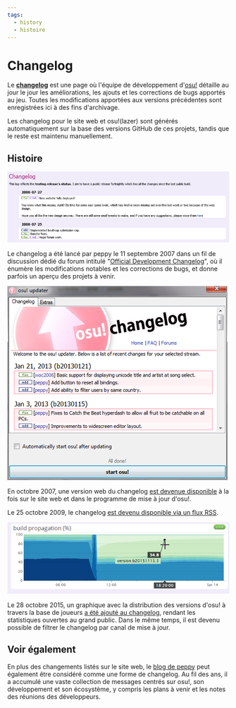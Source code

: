 ```yaml
---
tags:
  - history
  - histoire
---
```


# Changelog

Le **[changelog](https://osu.ppy.sh/home/changelog)** est une page où l'équipe de développement d'[osu!](/wiki/People/The_Team/Developers) détaille au jour le jour les améliorations, les ajouts et les corrections de bugs apportés au jeu. Toutes les modifications apportées aux versions précédentes sont enregistrées ici à des fins d'archivage.

Les changelog pour le site web et osu!(lazer) sont générés automatiquement sur la base des versions GitHub de ces projets, tandis que le reste est maintenu manuellement.

## Histoire

![](img/changelog-web-2007.png "Le changelog du site web en 2007")

Le changelog a été lancé par peppy le 11 septembre 2007 dans un fil de discussion dédié du forum intitulé "[Official Development Changelog](https://osu.ppy.sh/community/forums/topics/15)", où il énumère les modifications notables et les corrections de bugs, et donne parfois un aperçu des projets à venir.

![](img/changelog-osume-2013.png "Changelog dans l'osu! updater (2013)")

En octobre 2007, une version web du changelog [est devenue disponible](https://osu.ppy.sh/community/forums/posts/2499) à la fois sur le site web et dans le programme de mise à jour d'osu!.

Le 25 octobre 2009, le changelog [est devenu disponible via un flux RSS](https://osu.ppy.sh/community/forums/topics/19137).

![](img/build-propagation-graph-2015.png "Distribution des versions d'osu! (2015)")

Le 28 octobre 2015, un graphique avec la distribution des versions d'osu! à travers la base de joueurs [a été ajouté au changelog](https://web.archive.org/web/20151103161516/http://osu.ppy.sh:80/p/changelog), rendant les statistiques ouvertes au grand public. Dans le même temps, il est devenu possible de filtrer le changelog par canal de mise à jour.

## Voir également

En plus des changements listés sur le site web, le [blog de peppy](https://blog.ppy.sh/) peut également être considéré comme une forme de changelog. Au fil des ans, il a accumulé une vaste collection de messages centrés sur osu!, son développement et son écosystème, y compris les plans à venir et les notes des réunions des développeurs.
